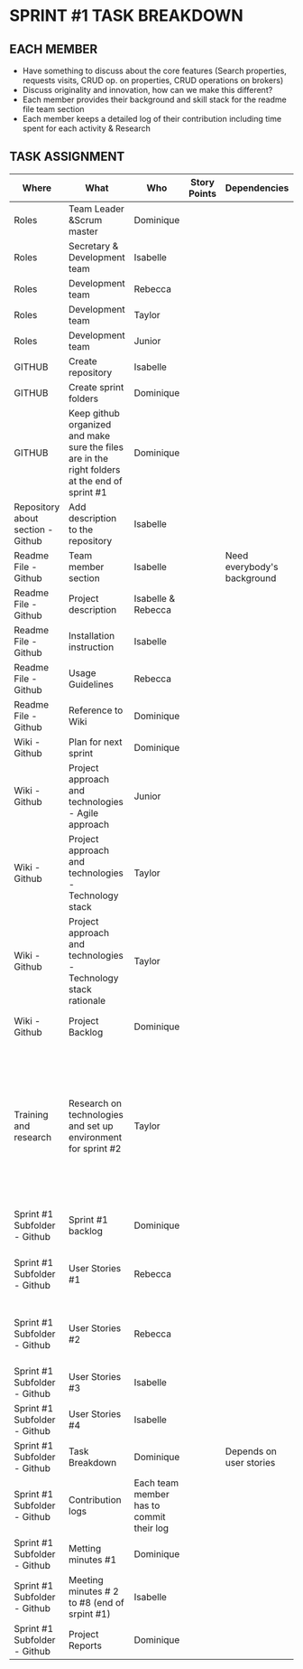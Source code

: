 
<html xmlns:v="urn:schemas-microsoft-com:vml"
xmlns:o="urn:schemas-microsoft-com:office:office"
xmlns:x="urn:schemas-microsoft-com:office:excel"
xmlns="http://www.w3.org/TR/REC-html40">

<head>

<meta name=ProgId content=Excel.Sheet>
<meta name=Generator content="Microsoft Excel 15">
<link id=Main-File rel=Main-File
href="file:///C:/Users/eliann/AppData/Local/Packages/oice_16_974fa576_32c1d314_1a1d/AC/Temp/msohtmlclip1/01/clip.htm">
<link rel=File-List
href="file:///C:/Users/eliann/AppData/Local/Packages/oice_16_974fa576_32c1d314_1a1d/AC/Temp/msohtmlclip1/01/clip_filelist.xml">

</head>

<body link="#1155CC" vlink="#1155CC">


 <h1> SPRINT #1 TASK BREAKDOWN</h1>
<h2>EACH MEMBER </h2> 
<ul>
  <li>Have something to discuss about the core features (Search properties, requests visits, CRUD op. on properties, CRUD operations on brokers) </li>
 <li>Discuss originality and innovation, how can we make this different? </li>
 <li>Each member provides their background and skill stack for the readme file team section </li>
 <li>Each member keeps a detailed log of their contribution including time spent for each activity & Research </li>
</ul>

<h2>TASK ASSIGNMENT</h2>

Where | What | Who | Story Points | Dependencies | Notes | Progress 
--- | --- | --- | --- | --- | --- | ---
Roles | Team Leader &Scrum master | Dominique |  |  |   |
Roles | Secretary & Development team | Isabelle |  |  |   |
Roles | Development team | Rebecca | |  |   |
Roles | Development team | Taylor |  | |  |
Roles | Development team | Junior | |  |   |
GITHUB | Create repository | Isabelle | |  |   |
GITHUB | Create sprint folders | Dominique | |  |   |
GITHUB | Keep github organized and make sure the files are in the right   folders at the end of sprint #1 | Dominique | |  |   |
Repository about section -   Github | Add description to the repository | Isabelle | |  |   |
Readme File - Github | Team member section | Isabelle | | Need everybody's background |   |
Readme File - Github | Project description | Isabelle & Rebecca |  |  |   |
Readme File - Github | Installation instruction | Isabelle | |  |   |
Readme File - Github | Usage Guidelines | Rebecca |  |  |   |
Readme File - Github | Reference to Wiki | Dominique |   | |   |
Wiki - Github | Plan for next sprint | Dominique |   | |  |
Wiki - Github | Project approach and technologies - Agile approach | Junior | |  |  |Done
Wiki - Github | Project approach and technologies - Technology stack | Taylor |  | |  | Done
Wiki - Github | Project approach and technologies - Technology stack rationale | Taylor | |  | Done 
Wiki - Github | Project Backlog | Dominique | |  | started / draft in google drive |
Training and research | Research on technologies and set up environment for sprint #2 | Taylor | |  | Research and advice the team on best technologies to use. Team   discussion and decisions based on these research held on sept 21 2023. |
Sprint #1 Subfolder - Github | Sprint #1 backlog | Dominique |  | |   |
Sprint #1 Subfolder - Github | User Stories #1 | Rebecca | | | People working on the user stories -> coordinate |
Sprint #1 Subfolder - Github | User Stories #2 | Rebecca | |  | User stories based on project backlog and features |
Sprint #1 Subfolder - Github | User Stories #3 | Isabelle | |  |   |
Sprint #1 Subfolder - Github | User Stories #4 | Isabelle | |  |   |
Sprint #1 Subfolder - Github | Task Breakdown | Dominique | | Depends on user stories | |
Sprint #1 Subfolder - Github |Contribution logs| Each team member has to commit their log |  | |   |
Sprint #1 Subfolder - Github | Metting minutes #1 | Dominique |  | |  |
Sprint #1 Subfolder - Github | Meeting minutes # 2 to #8 (end of srpint #1) | Isabelle | |  |   |
Sprint #1 Subfolder - Github | Project Reports | Dominique |  | | I will ask TA tro clarify this one | 




</body>

</html>
